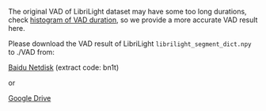 The original VAD of LibriLight dataset may have some too long durations, check [histogram of VAD duration](https://github.com/yt605155624/mine_images/issues/1#issuecomment-1661367337), so we provide a more accurate VAD result here.

Please download the VAD result of LibriLight `librilight_segment_dict.npy` to ./VAD from:

[Baidu Netdisk](https://pan.baidu.com/s/1Ct7UkrDT0MANTOTitjc2PA?pwd=bn1t) (extract code: bn1t)

or

[Google Drive](https://drive.google.com/file/d/129v0hASw51L-FoFhlSzpLXAo9pEoYucy/view?usp=sharing)
